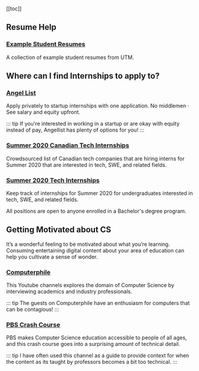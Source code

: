 [[toc]]

## Resume Help

### [Example Student Resumes](https://drive.google.com/open?id=1fic3p7Hn3QnboPnYahSRJOtIhBHUkjQI)

A collection of example student resumes from UTM.


## Where can I find Internships to apply to?

### [Angel List](https://angel.co/jobs)

Apply privately to startup internships with one application. No middlemen · See salary and equity upfront. 

::: tip
If you're interested in working in a startup or are okay with equity instead of pay, Angellist has plenty of options for you!
::: 

### [Summer 2020 Canadian Tech Internships](https://github.com/ChrisDryden/Canadian-Tech-Internships-Summer-2020)

Crowdsourced list of Canadian tech companies that are hiring interns for Summer 2020 that are interested in tech, SWE, and related fields.

### [Summer 2020 Tech Internships](https://github.com/elaine-zheng/summer2020internships)

Keep track of internships for Summer 2020 for undergraduates interested in tech, SWE, and related fields.

All positions are open to anyone enrolled in a Bachelor's degree program.



## Getting Motivated about CS

It’s a wonderful feeling to be motivated about what you’re learning. Consuming entertaining digital content about your area of education can help you cultivate a sense of wonder. 

### [Computerphile](https://www.youtube.com/user/Computerphile)

This Youtube channels explores the domain of Computer Science by interviewing academics and industry professionals. 

::: tip
The guests on Computerphile have an enthusiasm for computers that can be contagious!
::: 

### [PBS Crash Course](https://www.youtube.com/watch?v=tpIctyqH29Q&list=PL8dPuuaLjXtNlUrzyH5r6jN9ulIgZBpdo)

PBS makes Computer Science education accessible to people of all ages, and this crash course goes into a surprising amount of technical detail. 

::: tip
I have often used this channel as a guide to provide context for when the content as its taught by professors becomes a bit too technical.
:::  
